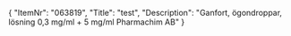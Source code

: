 {
  "ItemNr": "063819",
  "Title": "test",
  "Description": "Ganfort, ögondroppar, lösning 0,3 mg/ml + 5 mg/ml Pharmachim AB"
}